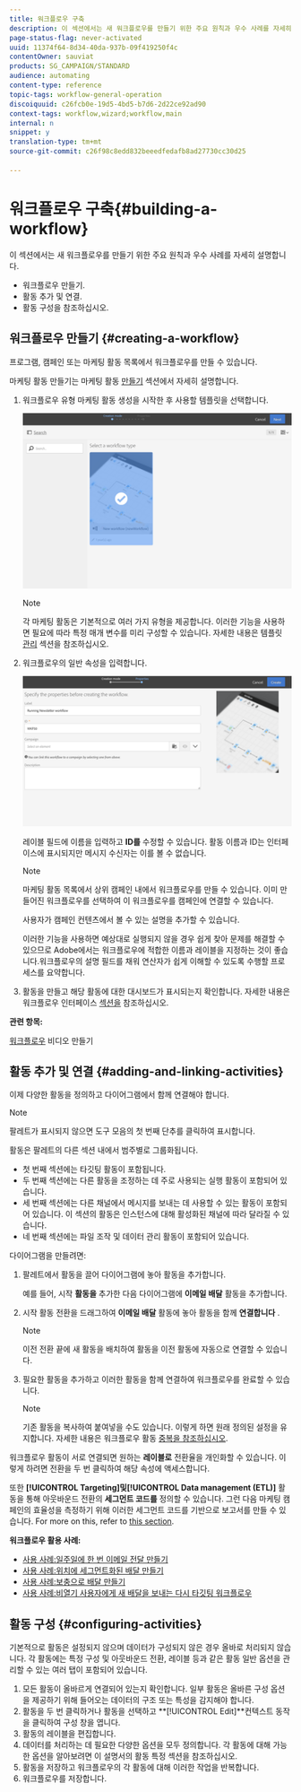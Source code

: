 ```yaml
---
title: 워크플로우 구축
description: 이 섹션에서는 새 워크플로우를 만들기 위한 주요 원칙과 우수 사례를 자세히 설명합니다.
page-status-flag: never-activated
uuid: 11374f64-8d34-40da-937b-09f419250f4c
contentOwner: sauviat
products: SG_CAMPAIGN/STANDARD
audience: automating
content-type: reference
topic-tags: workflow-general-operation
discoiquuid: c26fcb0e-19d5-4bd5-b7d6-2d22ce92ad90
context-tags: workflow,wizard;workflow,main
internal: n
snippet: y
translation-type: tm+mt
source-git-commit: c26f98c8edd832beeedfedafb8ad27730cc30d25

---
```



# 워크플로우 구축{#building-a-workflow}

이 섹션에서는 새 워크플로우를 만들기 위한 주요 원칙과 우수 사례를 자세히 설명합니다.

* 워크플로우 만들기.
* 활동 추가 및 연결.
* 활동 구성을 참조하십시오.

## 워크플로우 만들기 {#creating-a-workflow}

프로그램, 캠페인 또는 마케팅 활동 목록에서 워크플로우를 만들 수 있습니다.

마케팅 활동 만들기는 마케팅 활동 [만들기](../../start/using/marketing-activities.md#creating-a-marketing-activity) 섹션에서 자세히 설명합니다.

1. 워크플로우 유형 마케팅 활동 생성을 시작한 후 사용할 템플릿을 선택합니다.

   ![](assets/workflow_creation_1.png)

   >[!NOTE]
   >
   >각 마케팅 활동은 기본적으로 여러 가지 유형을 제공합니다. 이러한 기능을 사용하면 필요에 따라 특정 매개 변수를 미리 구성할 수 있습니다. 자세한 내용은 템플릿 [관리](../../start/using/marketing-activity-templates.md) 섹션을 참조하십시오.

1. 워크플로우의 일반 속성을 입력합니다.

   ![](assets/workflow_creation_2.png)

   레이블 필드에 이름을 입력하고 **ID를** 수정할 수 있습니다. 활동 이름과 ID는 인터페이스에 표시되지만 메시지 수신자는 이를 볼 수 없습니다.

   >[!NOTE]
   >
   >마케팅 활동 목록에서 상위 캠페인 내에서 워크플로우를 만들 수 있습니다. 이미 만들어진 워크플로우를 선택하여 이 워크플로우를 캠페인에 연결할 수 있습니다.

   사용자가 캠페인 컨텐츠에서 볼 수 있는 설명을 추가할 수 있습니다.

   이러한 기능을 사용하면 예상대로 실행되지 않을 경우 쉽게 찾아 문제를 해결할 수 있으므로 Adobe에서는 워크플로우에 적합한 이름과 레이블을 지정하는 것이 좋습니다.워크플로우의 설명 필드를 채워 연산자가 쉽게 이해할 수 있도록 수행할 프로세스를 요약합니다.

1. 활동을 만들고 해당 활동에 대한 대시보드가 표시되는지 확인합니다. 자세한 내용은 워크플로우 인터페이스 [섹션을](../../automating/using/workflow-interface.md) 참조하십시오.

**관련 항목:**

[워크플로우](https://helpx.adobe.com/campaign/kt/acs/using/acs-create-workflow-feature-video-use.html) 비디오 만들기

## 활동 추가 및 연결 {#adding-and-linking-activities}

이제 다양한 활동을 정의하고 다이어그램에서 함께 연결해야 합니다.

>[!NOTE]
>
>팔레트가 표시되지 않으면 도구 모음의 첫 번째 단추를 클릭하여 표시합니다.

활동은 팔레트의 다른 섹션 내에서 범주별로 그룹화됩니다.

* 첫 번째 섹션에는 타깃팅 활동이 포함됩니다.
* 두 번째 섹션에는 다른 활동을 조정하는 데 주로 사용되는 실행 활동이 포함되어 있습니다.
* 세 번째 섹션에는 다른 채널에서 메시지를 보내는 데 사용할 수 있는 활동이 포함되어 있습니다. 이 섹션의 활동은 인스턴스에 대해 활성화된 채널에 따라 달라질 수 있습니다.
* 네 번째 섹션에는 파일 조작 및 데이터 관리 활동이 포함되어 있습니다.

다이어그램을 만들려면:

1. 팔레트에서 활동을 끌어 다이어그램에 놓아 활동을 추가합니다.

   예를 들어, 시작 **활동을** 추가한 다음 다이어그램에 **이메일 배달** 활동을 추가합니다.

1. 시작 활동 전환을 드래그하여 **이메일 배달** 활동에 놓아 활동을 함께 **연결합니다** .

   >[!NOTE]
   >
   >이전 전환 끝에 새 활동을 배치하여 활동을 이전 활동에 자동으로 연결할 수 있습니다.

1. 필요한 활동을 추가하고 이러한 활동을 함께 연결하여 워크플로우를 완료할 수 있습니다.

   >[!NOTE]
   >
   >기존 활동을 복사하여 붙여넣을 수도 있습니다. 이렇게 하면 원래 정의된 설정을 유지합니다. 자세한 내용은 워크플로우 활동 [중복을 참조하십시오](../../automating/using/workflow-interface.md#duplicating-workflow-activities).

워크플로우 활동이 서로 연결되면 원하는 **레이블로** 전환율을 개인화할 수 있습니다. 이렇게 하려면 전환을 두 번 클릭하여 해당 속성에 액세스합니다.

또한 **[!UICONTROL Targeting]**및**[!UICONTROL Data management (ETL)]** 활동을 통해 아웃바운드 전환의 **세그먼트 코드를** 정의할 수 있습니다. 그런 다음 마케팅 캠페인의 효율성을 측정하기 위해 이러한 세그먼트 코드를 기반으로 보고서를 만들 수 있습니다. For more on this, refer to [this section](../../reporting/using/creating-a-report-workflow-segment.md).

**워크플로우 활용 사례:**

* [사용 사례:일주일에 한 번 이메일 전달 만들기](../../automating/using/workflow-weekly-offer.md)
* [사용 사례:위치에 세그먼트화된 배달 만들기](../../automating/using/workflow-segmentation-location.md)
* [사용 사례:보충으로 배달 만들기](../../automating/using/workflow-created-query-with-complement.md)
* [사용 사례:비열기 사용자에게 새 배달을 보내는 다시 타깃팅 워크플로우](../../automating/using/workflow-cross-channel-retargeting.md)

## 활동 구성 {#configuring-activities}

기본적으로 활동은 설정되지 않으며 데이터가 구성되지 않은 경우 올바로 처리되지 않습니다. 각 활동에는 특정 구성 및 아웃바운드 전환, 레이블 등과 같은 활동 일반 옵션을 관리할 수 있는 여러 탭이 포함되어 있습니다.

1. 모든 활동이 올바르게 연결되어 있는지 확인합니다. 일부 활동은 올바른 구성 옵션을 제공하기 위해 들어오는 데이터의 구조 또는 특성을 감지해야 합니다.
1. 활동을 두 번 클릭하거나 활동을 선택하고 **[!UICONTROL Edit]**컨텍스트 동작을 클릭하여 구성 창을 엽니다.
1. 활동의 레이블을 편집합니다.
1. 데이터를 처리하는 데 필요한 다양한 옵션을 모두 정의합니다. 각 활동에 대해 가능한 옵션을 알아보려면 이 설명서의 활동 특정 섹션을 참조하십시오.
1. 활동을 저장하고 워크플로우의 각 활동에 대해 이러한 작업을 반복합니다.
1. 워크플로우를 저장합니다.
